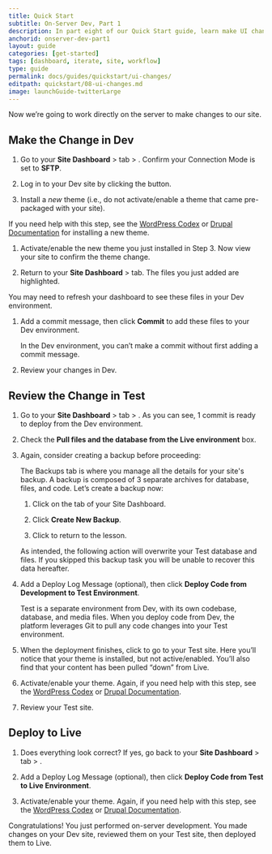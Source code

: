```yaml
---
title: Quick Start
subtitle: On-Server Dev, Part 1
description: In part eight of our Quick Start guide, learn make UI changes on your site.
anchorid: onserver-dev-part1
layout: guide
categories: [get-started]
tags: [dashboard, iterate, site, workflow]
type: guide
permalink: docs/guides/quickstart/ui-changes/
editpath: quickstart/08-ui-changes.md
image: launchGuide-twitterLarge
---
```


Now we’re going to work directly on the server to make changes to our site.


## Make the Change in Dev

1. Go to your **Site Dashboard** > <Icon icon="wrench" text="Dev"/> tab > <Icon icon="embed-close" text="Code"/>. Confirm your Connection Mode is set to **SFTP**.

1. Log in to your Dev site by clicking the <Icon icon="new-window-alt" text="Site Admin"/> button.

1. Install a _new_ theme (i.e., do not activate/enable a theme that came pre-packaged with your site).

If you need help with this step, see the [WordPress Codex](https://codex.wordpress.org/Using_Themes#Adding_New_Themes_using_the_Administration_Panels) or [Drupal Documentation](https://www.drupal.org/docs/user_guide/en/extend-theme-install.html) for installing a new theme.

1. Activate/enable the new theme you just installed in Step 3. Now view your site to confirm the theme change.

1. Return to your **Site Dashboard** > <Icon icon="wrench" text="Dev"/> tab. The files you just added are highlighted.

  <Alert title="Note" type="info">

  You may need to refresh your dashboard to see these files in your Dev environment.

  </Alert>

1. Add a commit message, then click **Commit** to add these files to your Dev environment.

    <Alert title="Note" type="info">

    In the Dev environment, you can’t make a commit without first adding a commit message.

    </Alert>

1. Review your changes in Dev.

## Review the Change in Test

1. Go to your **Site Dashboard** > <Icon icon="equalizer" text="Test" /> tab > <Icon icon="refresh" text="Deploys" />. As you can see, 1 commit is ready to deploy from the Dev environment.

1. Check the **Pull files and the database from the Live environment** box.

1. Again, consider creating a backup before proceeding:

    <Accordion title="Create Backup (optional)" id="create-backup" >

    The Backups tab is where you manage all the details for your site's backup. A backup is composed of 3 separate archives for database, files, and code. Let’s create a backup now:

    1. Click <Icon icon="cloud-upload" text="Backups"/> on the <Icon icon="wrench" text="Dev"/> tab of your Site Dashboard.

    1. Click **Create New Backup**.

    1. Click <Icon icon="refresh" text="Deploys"/> to return to the lesson.

    </Accordion>

    <Alert title="Warning" type="danger">

      As intended, the following action will overwrite your Test database and files. If you skipped this backup task you will be unable to recover this data hereafter.

    </Alert>

1. Add a Deploy Log Message (optional), then click **Deploy Code from Development to Test Environment**.

    <Accordion title="Deploy Commits to Test (optional)" id="understand-deploy" icon="lightbulb">

    Test is a separate environment from Dev, with its own codebase, database, and media files. When you deploy code from Dev, the platform leverages Git to pull any code changes into your Test environment.

    </Accordion>

1. When the deployment finishes, click <Icon icon="new-window-alt" text="Site Admin"/> to go to your Test site. Here you’ll notice that your theme is installed, but not active/enabled. You’ll also find that your content has been pulled “down” from Live.

1. Activate/enable your theme. Again, if you need help with this step, see the [WordPress Codex](https://codex.wordpress.org/Using_Themes) or [Drupal Documentation](https://www.drupal.org/docs/user_guide/en/extend-theme-install.html).

1. Review your Test site. 

## Deploy to Live

1. Does everything look correct? If yes, go back to your **Site Dashboard** > <Icon icon="cardio" text="Live"/> tab > <Icon icon="refresh" text="Deploys"/>.

1. Add a Deploy Log Message (optional), then click **Deploy Code from Test to Live Environment**.

1. Activate/enable your theme. Again, if you need help with this step, see the [WordPress Codex](https://codex.wordpress.org/Using_Themes) or [Drupal Documentation](https://www.drupal.org/docs/user_guide/en/extend-theme-install.html).

Congratulations! You just performed on-server development. You made changes on your Dev site, reviewed them on your Test site, then deployed them to Live.
